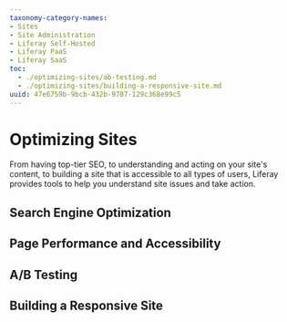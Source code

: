 ```yaml
---
taxonomy-category-names:
- Sites
- Site Administration
- Liferay Self-Hosted
- Liferay PaaS
- Liferay SaaS
toc:
  - ./optimizing-sites/ab-testing.md
  - ./optimizing-sites/building-a-responsive-site.md
uuid: 47e6759b-9bcb-432b-9707-129c368e99c5
---
```


# Optimizing Sites

From having top-tier SEO, to understanding and acting on your site's content, to building a site that is accessible to all types of users, Liferay provides tools to help you understand site issues and take action.

## Search Engine Optimization



## Page Performance and Accessibility



## A/B Testing



## Building a Responsive Site


